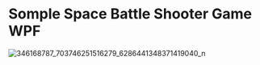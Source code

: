 
# Somple Space Battle Shooter Game WPF
![346168787_703746251516279_6286441348371419040_n](https://github.com/namhazover9/Space-Battle-Shooter-WPF-CSharp/assets/88364629/2884a084-15cb-42e0-8c79-4d6a79c40136)
